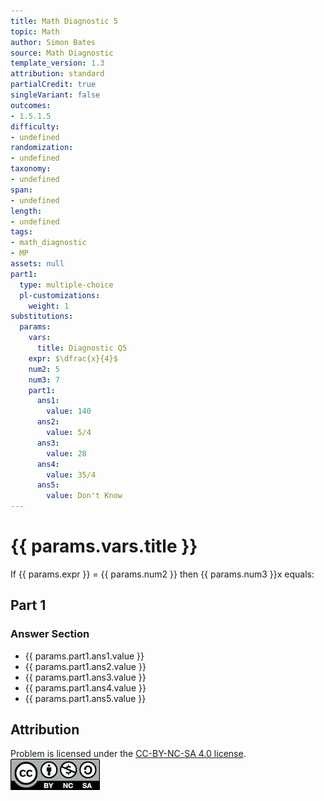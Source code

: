 ```yaml
---
title: Math Diagnostic 5
topic: Math
author: Simon Bates
source: Math Diagnostic
template_version: 1.3
attribution: standard
partialCredit: true
singleVariant: false
outcomes:
- 1.5.1.5
difficulty:
- undefined
randomization:
- undefined
taxonomy:
- undefined
span:
- undefined
length:
- undefined
tags:
- math_diagnostic
- MP
assets: null
part1:
  type: multiple-choice
  pl-customizations:
    weight: 1
substitutions:
  params:
    vars:
      title: Diagnostic Q5
    expr: $\dfrac{x}{4}$
    num2: 5
    num3: 7
    part1:
      ans1:
        value: 140
      ans2:
        value: 5/4
      ans3:
        value: 28
      ans4:
        value: 35/4
      ans5:
        value: Don't Know
---
```

# {{ params.vars.title }}
If {{ params.expr }} $=$ {{ params.num2 }} then {{ params.num3 }}x equals:

## Part 1

### Answer Section

- {{ params.part1.ans1.value }}
- {{ params.part1.ans2.value }}
- {{ params.part1.ans3.value }}
- {{ params.part1.ans4.value }}
- {{ params.part1.ans5.value }}

## Attribution

Problem is licensed under the [CC-BY-NC-SA 4.0 license](https://creativecommons.org/licenses/by-nc-sa/4.0/).<br> ![The Creative Commons 4.0 license requiring attribution-BY, non-commercial-NC, and share-alike-SA license.](https://raw.githubusercontent.com/firasm/bits/master/by-nc-sa.png)